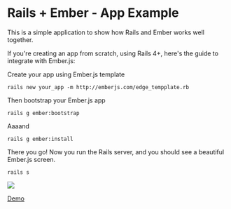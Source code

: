 # Rails + Ember - App Example

This is a simple application to show how Rails and Ember works well together.

If you're creating an app from scratch, using Rails 4+, here's the guide to integrate with Ember.js:

Create your app using Ember.js template
```
rails new your_app -m http://emberjs.com/edge_tempplate.rb
```

Then bootstrap your Ember.js app
```
rails g ember:bootstrap
```

Aaaand
```
rails g ember:install
```

There you go! Now you run the Rails server, and you should see a beautiful Ember.js screen.
```
rails s
```

![](http://i.imgur.com/STNIsHt.png)

[Demo](http://randomaccessmemories.herokuapp.com/#/stories/)